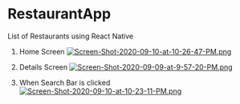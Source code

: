 # RestaurantApp
List of Restaurants using React Native

1. Home Screen
[![Screen-Shot-2020-09-10-at-10-26-47-PM.png](https://i.postimg.cc/T2nMwRws/Screen-Shot-2020-09-10-at-10-26-47-PM.png)](https://postimg.cc/nMVwSfqK)


2. Details Screen
[![Screen-Shot-2020-09-09-at-9-57-20-PM.png](https://i.postimg.cc/hjDfRvpm/Screen-Shot-2020-09-09-at-9-57-20-PM.png)](https://postimg.cc/rdH8SV6y)


3. When Search Bar is clicked
[![Screen-Shot-2020-09-10-at-10-23-11-PM.png](https://i.postimg.cc/d1LsXgjY/Screen-Shot-2020-09-10-at-10-23-11-PM.png)](https://postimg.cc/LYFFgCWC)
